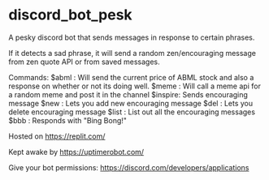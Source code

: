 # discord_bot_pesk
A pesky discord bot that sends messages in response to certain phrases.

If it detects a sad phrase, it will send a random zen/encouraging message from zen quote API or from saved messages.

Commands: 
$abml : Will send the current price of ABML stock and also a response on whether or not its doing well.
$meme : Will call a meme api for a random meme and post it in the channel
$inspire: Sends encouraging message
$new : Lets you add new encouraging message
$del : Lets you delete encouraging message
$list : List out all the encouraging messages
$bbb : Responds with "Bing Bong!"

Hosted on https://replit.com/

Kept awake by https://uptimerobot.com/

Give your bot permissions: https://discord.com/developers/applications

